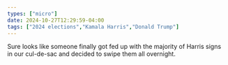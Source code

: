 ```yaml
---
types: ["micro"]
date: 2024-10-27T12:29:59-04:00
tags: ["2024 elections","Kamala Harris","Donald Trump"]
---
```

Sure looks like someone finally got fed up with the majority of Harris signs in our cul-de-sac and decided to swipe them all overnight.
